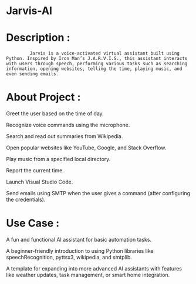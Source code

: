 # Jarvis-AI
# Description :
             Jarvis is a voice-activated virtual assistant built using Python. Inspired by Iron Man’s J.A.R.V.I.S., this assistant interacts with users through speech, performing various tasks such as searching information, opening websites, telling the time, playing music, and even sending emails.
             
# About Project :
    
Greet the user based on the time of day.

Recognize voice commands using the microphone.

Search and read out summaries from Wikipedia.

Open popular websites like YouTube, Google, and Stack Overflow.

Play music from a specified local directory.

Report the current time.

Launch Visual Studio Code.

Send emails using SMTP when the user gives a command (after configuring the credentials).

# Use Case :

A fun and functional AI assistant for basic automation tasks.

A beginner-friendly introduction to using Python libraries like speechRecognition, pyttsx3, wikipedia, and smtplib.

A template for expanding into more advanced AI assistants with features like weather updates, task management, or smart home integration.
             
